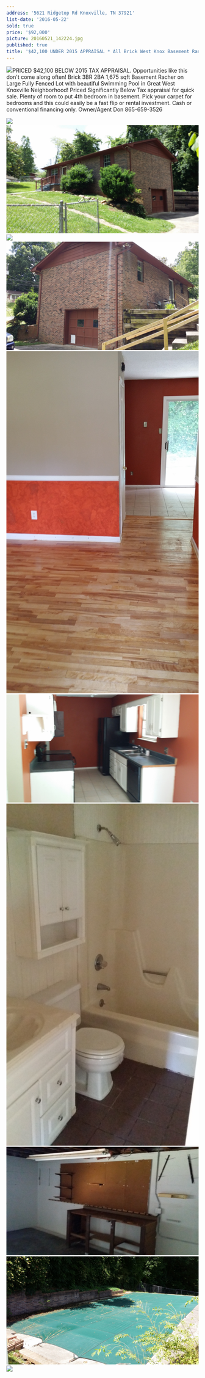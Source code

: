 ```yaml
---
address: '5621 Ridgetop Rd Knoxville, TN 37921'
list-date: '2016-05-22'
sold: true
price: '$92,000'
picture: 20160521_142224.jpg
published: true
title: '$42,100 UNDER 2015 APPRAISAL * All Brick West Knox Basement Rancher!'
---
```



![](/uploads/versions/20160521_142224---x----4128-2322x---.jpg)PRICED $42,100 BELOW 2015 TAX APPRAISAL. Opportunities like this don't come along often! Brick 3BR 2BA 1,675 sqft Basement Racher on Large Fully Fenced Lot with beautiful Swimming Pool in Great West Knoxville Neighborhood! Priced Significantly Below Tax appraisal for quick sale. Plenty of room to put 4th bedroom in basement. Pick your carpet for bedrooms and this could easily be a fast flip or rental investment. Cash or conventional financing only. Owner/Agent Don 865-659-3526

![](/uploads/versions/20160521_142224---x----4128-2322x---.jpg)![](/uploads/versions/20160521_142520---x----4128-2322x---.jpg)![](/uploads/versions/20160521_142357---x----4128-2322x---.jpg)![](/uploads/versions/20160521_142448---x----4128-2322x---.jpg)![](/uploads/versions/20160521_141852---x----4128-2322x---.jpg)![](/uploads/versions/20160521_141635---x----4128-2322x---.jpg)![](/uploads/versions/20160521_142008---x----4128-2322x---.jpg)![](/uploads/versions/20160521_141435---x----4128-2322x---.jpg)![](/uploads/versions/20160521_142322---x----4128-2322x---.jpg)![](/uploads/versions/20160521_142232---x----4128-2322x---.jpg)
